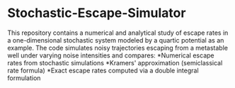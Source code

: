 # Stochastic-Escape-Simulator
This repository contains a numerical and analytical study of escape rates in a one-dimensional stochastic system modeled by a quartic potential as an example. The code simulates noisy trajectories escaping from a metastable well under varying noise intensities and compares:
*Numerical escape rates from stochastic simulations
*Kramers' approximation (semiclassical rate formula)
*Exact escape rates computed via a double integral formulation
